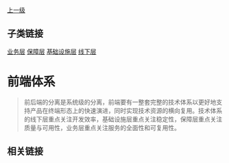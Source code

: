 [上一级](../)

## 子类链接
[业务层](/frontend/layerBusiness) [保障层](/frontend/layerSecurity) [基础设施层](/frontend/layerInfrastructure) [线下层](/frontend/layerOffline) 
# 前端体系
> 前后端的分离是系统级的分离，前端要有一整套完整的技术体系以更好地支持产品在终端形态上的快速演进，同时实现技术资源的横向复用。技术体系的线下层重点关注开发效率，基础设施层重点关注稳定性，保障层重点关注质量与可用性，业务层重点关注服务的全面性和可复用性。
## 相关链接


